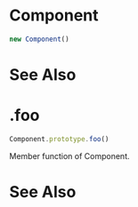 # Component

```javascript
new Component()
```

# See Also

# .foo

```javascript
Component.prototype.foo()
```

Member function of Component.

# See Also

